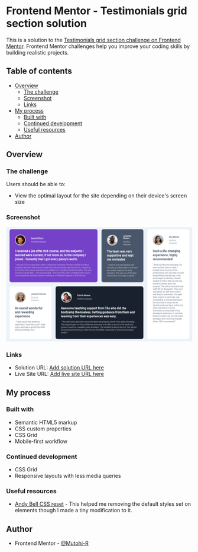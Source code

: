 # Frontend Mentor - Testimonials grid section solution

This is a solution to the [Testimonials grid section challenge on Frontend Mentor](https://www.frontendmentor.io/challenges/testimonials-grid-section-Nnw6J7Un7). Frontend Mentor challenges help you improve your coding skills by building realistic projects. 

## Table of contents

- [Overview](#overview)
  - [The challenge](#the-challenge)
  - [Screenshot](#screenshot)
  - [Links](#links)
- [My process](#my-process)
  - [Built with](#built-with)
  - [Continued development](#continued-development)
  - [Useful resources](#useful-resources)
- [Author](#author)

## Overview

### The challenge

Users should be able to:

- View the optimal layout for the site depending on their device's screen size

### Screenshot

![](./images/screenshot.jpg.png)

### Links

- Solution URL: [Add solution URL here](https://github.com/Mutohi-R/testimonial-grid)
- Live Site URL: [Add live site URL here](https://magical-semolina-f59eba.netlify.app/)

## My process

### Built with

- Semantic HTML5 markup
- CSS custom properties
- CSS Grid
- Mobile-first workflow

### Continued development

- CSS Grid
- Responsive layouts with less media queries

### Useful resources

- [Andy Bell CSS reset](https://andy-bell.co.uk/a-more-modern-css-reset/) - This helped me removing the default styles set on elements though I made a tiny modification to it.

## Author

- Frontend Mentor - [@Mutohi-R](https://www.frontendmentor.io/profile/Mutohi-R)
